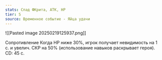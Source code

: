 ```yaml
---
stats: Спад ФКрита, АТК, HP
tier: S
source: Временное событие - Яйца удачи
---
```

![[Pasted image 20250219125937.png]]

Сопротивление
Когда HP ниже 30%, игрок получает невидимость на 1 с. и увелич. СКР на 50% (использование навыков раскрывает героя). CD: 45 с.
